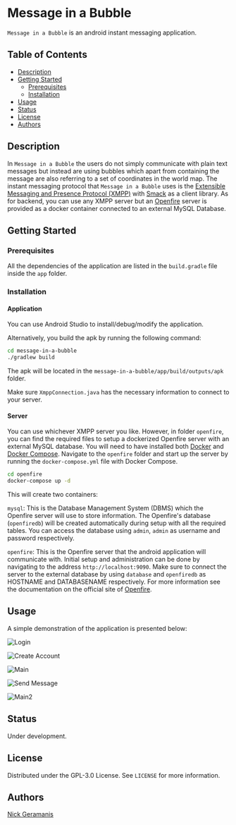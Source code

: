 # Message in a Bubble

`Message in a Bubble` is an android instant messaging application.

## Table of Contents

- [Description](#description)
- [Getting Started](#getting-started)
    - [Prerequisites](#prerequisites)
    - [Installation](#installation)
- [Usage](#usage)
- [Status](#status)
- [License](#license)
- [Authors](#authors)

## Description

In `Message in a Bubble` the users do not simply communicate with plain text messages but instead
are using bubbles which apart from containing the message are also referring to a set of coordinates
in the world map. The instant messaging protocol that `Message in a Bubble` uses is
the [Extensible Messaging and Presence Protocol (XMPP)](https://xmpp.org/)
with [Smack](https://github.com/igniterealtime/Smack) as a client library. As for backend, you can
use any XMPP server but an [Openfire](https://www.igniterealtime.org/projects/openfire/)
server is provided as a docker container connected to an external MySQL Database.

## Getting Started

### Prerequisites

All the dependencies of the application are listed in the `build.gradle` file inside the `app`
folder.

### Installation

#### Application

You can use Android Studio to install/debug/modify the application.

Alternatively, you build the apk by running the following command:

```bash
cd message-in-a-bubble
./gradlew build
```

The apk will be located in the `message-in-a-bubble/app/build/outputs/apk` folder.

Make sure `XmppConnection.java` has the necessary information to connect to your server.

#### Server

You can use whichever XMPP server you like. However, in folder `openfire`, you can find the required
files to setup a dockerized Openfire server with an external MySQL database. You will need to have
installed both [Docker](https://www.docker.com/)
and [Docker Compose](https://docs.docker.com/compose/). Navigate to the `openfire` folder and start
up the server by running the `docker-compose.yml` file with Docker Compose.

```bash
cd openfire
docker-compose up -d
```

This will create two containers:

`mysql`: This is the Database Management System (DBMS) which the Openfire server will use to store
information. The Openfire's database (`openfiredb`) will be created automatically during setup with
all the required tables. You can access the database using `admin`, `admin` as username and password
respectively.

`openfire`: This is the Openfire server that the android application will communicate with. Initial
setup and administration can be done by navigating to the address `http://localhost:9090`. Make sure
to connect the server to the external database by using `database` and `openfiredb` as HOSTNAME and
DATABASENAME respectively. For more information see the documentation on the official site
of [Openfire](https://download.igniterealtime.org/openfire/docs/latest/documentation/).

## Usage

A simple demonstration of the application is presented below:

![Login](/images/login.png)

![Create Account](/images/create_account.png)

![Main](/images/main.png)

![Send Message](/images/send_message.png)

![Main2](/images/main2.png)

## Status

Under development.

## License

Distributed under the GPL-3.0 License. See `LICENSE` for more information.

## Authors

[Nick Geramanis](https://www.linkedin.com/in/nikolaos-geramanis)